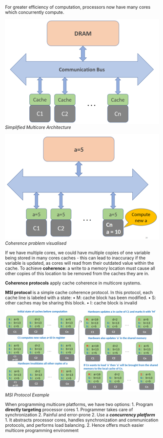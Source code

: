 For greater efficiency of computation, processors now have many cores which concurrently compute. 

![](Images/Obsidian_DgDK1inciS.png)*Simplified Multicore Architecture*

![](Images/Obsidian_QHpNAFgWVn.png)
*Coherence problem visualised*

If we have multiple cores, we could have multiple copies of one variable being stored in many cores caches - this can lead to inaccuracy if the variable is updated, as cores will read from their outdated value within the cache. To achieve **coherence**: a write to a memory location must cause all other copies of this location to be removed from the caches they are in.

**Coherence protocols** apply cache coherence in multicore systems. 

**MSI protocol** is a simple cache coherence protocol. In this protocol, each cache line is labeled with a state:
	• M: cache block has been modified.
	• S: other caches may be sharing this block.
	• I: cache block is invalid

![](Images/Pasted%20image%2020231022155341.png)
*MSI Protocol Example*

When programming multicore platforms, we have two options:
	1. Program **directly targeting** processor cores
		1. Programmer takes care of synchronization
		2. Painful and error-prone
	2. Use a ***concurrency platform***
		1. It abstracts processor cores, handles synchronization and communication protocols, and performs load balancing.
		2. Hence offers much easier multicore programming environment

